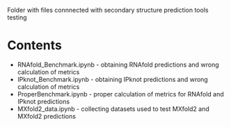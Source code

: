 Folder with files connnected with secondary structure prediction tools testing
<h1>Contents</h1>

- RNAfold_Benchmark.ipynb - obtaining RNAfold predictions and wrong calculation of metrics
- IPknot_Benchmark.ipynb - obtaining IPknot predictions and wrong calculation of metrics
- ProperBenchmark.ipynb - proper calculation of metrics for RNAfold and IPknot predictions
- MXfold2_data.ipynb - collecting datasets used to test MXfold2 and MXfold2 predictions
